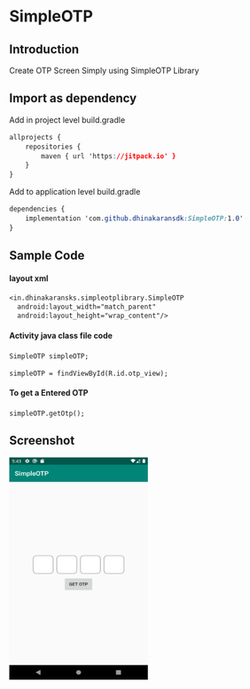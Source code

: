 # SimpleOTP

## Introduction
Create OTP Screen Simply using SimpleOTP Library


## Import as dependency
Add in project level build.gradle
````css
allprojects {
	repositories {
		maven { url 'https://jitpack.io' }
	}
}
````

Add to application level build.gradle
````css
dependencies {
	implementation 'com.github.dhinakaransdk:SimpleOTP:1.0'
}
````

## Sample Code

#### layout xml
````
<in.dhinakaransks.simpleotplibrary.SimpleOTP
  android:layout_width="match_parent"  
  android:layout_height="wrap_content"/>
````

#### Activity java class file code

`SimpleOTP simpleOTP;`

`simpleOTP = findViewById(R.id.otp_view);`

#### To get a Entered OTP
`simpleOTP.getOtp();`

## Screenshot

<img src="./screenshot/screenshot.png" width="250" height="400">

